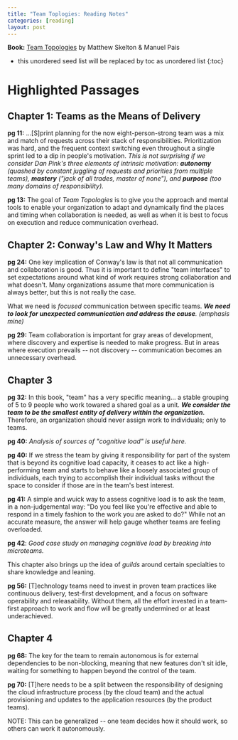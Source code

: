 ```yaml
---
title: "Team Toplogies: Reading Notes"
categories: [reading]
layout: post
---
```

**Book:** [Team Topologies](https://teamtopologies.com/book) by Matthew Skelton & Manuel Pais 

* this unordered seed list will be replaced by toc as unordered list
{:toc}

# Highlighted Passages
## Chapter 1: Teams as the Means of Delivery
**pg 11:** ...[S]print planning for the now eight-person-strong team was a mix and match of requests across their stack of responsibilities. Prioritization was hard, and the frequent context switching even throughout a single sprint led to a dip in people's motivation. _This is not surprising if we consider Dan Pink's three elements of intrinsic motivation: **autonomy** (quashed by constant juggling of requests and priorities from multiple teams), **mastery** ("jack of all trades, master of none"), and **purpose** (too many domains of responsibility)._

**pg 13:** The goal of _Team Topologies_ is to give you the approach and mental tools to enable your organization to adapt and dynamically find the places and timing when collaboration is needed, as well as when it is best to focus on execution and reduce communication overhead. 

## Chapter 2: Conway's Law and Why It Matters
**pg 24:** One key implication of Conway's law is that not all communication and collaboration is good. Thus it is important to define "team interfaces" to set expectations around what kind of work requires strong collaboration and what doesn't. Many organizations assume that more communication is always better, but this is not really the case.

What we need is _focused_ communication between specific teams. _**We need to look for unexpected communication and address the cause**. (emphasis mine)_ 

**pg 29:** Team collaboration is important for gray areas of development, where discovery and expertise is needed to make progress. But in areas where execution prevails -- not discovery -- communication becomes an unnecessary overhead.

## Chapter 3
**pg 32:** In this book, "team" has a very specific meaning... a stable grouping of 5 to 9 people who work towared a shared goal as a unit. _**We consider the team to be the smallest entity of delivery within the organization**_. Therefore, an organization should never assign work to individuals; only to teams.

**pg 40:** _Analysis of sources of "cognitive load" is useful here._

**pg 40:** If we stress the team by giving it responsibility for part of the system that is beyond its cognitive load capacity, it ceases to act like a high-performing team and starts to behave like a loosely associated group of individuals, each trying to accomplish their individual tasks without the space to consider if those are in the team's best interest.

**pg 41:** A simple and wuick way to assess cognitive load is to ask the team, in a non-judgemental way: "Do you feel like you're effective and able to respond in a timely fashion to the work you are asked to do?" While not an accurate measure, the answer will help gauge whether teams are feeling overloaded.

**pg 42**: _Good case study on managing cognitive load by breaking into microteams._

This chapter also brings up the idea of _guilds_ around certain specialties to share knowledge and leaning.

**pg 56:** [T]echnology teams need to invest in proven team practices like continuous delivery, test-first development, and a focus on software operability and releasability. Without them, all the effort invested in a team-first approach to work and flow will be greatly undermined or at least underachieved.

## Chapter 4
**pg 68:** The key for the team to remain autonomous is for external dependencies to be non-blocking, meaning that new features don't sit idle, waiting for something to happen beyond the control of the team.

**pg 70:** [T]here needs to be a split between the responsibility of designing the cloud infrastructure process (by the cloud team) and the actual provisioning and updates to the application resources (by the product teams).

NOTE: This can be generalized -- one team decides how it should work, so others can work it autonomously.





